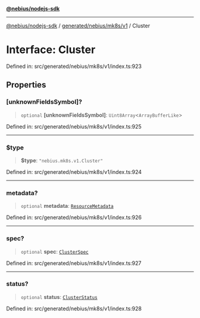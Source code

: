 [**@nebius/nodejs-sdk**](../../../../../README.md)

***

[@nebius/nodejs-sdk](../../../../../README.md) / [generated/nebius/mk8s/v1](../README.md) / Cluster

# Interface: Cluster

Defined in: src/generated/nebius/mk8s/v1/index.ts:923

## Properties

### \[unknownFieldsSymbol\]?

> `optional` **\[unknownFieldsSymbol\]**: `Uint8Array`\<`ArrayBufferLike`\>

Defined in: src/generated/nebius/mk8s/v1/index.ts:925

***

### $type

> **$type**: `"nebius.mk8s.v1.Cluster"`

Defined in: src/generated/nebius/mk8s/v1/index.ts:924

***

### metadata?

> `optional` **metadata**: [`ResourceMetadata`](../../../common/v1/interfaces/ResourceMetadata.md)

Defined in: src/generated/nebius/mk8s/v1/index.ts:926

***

### spec?

> `optional` **spec**: [`ClusterSpec`](ClusterSpec.md)

Defined in: src/generated/nebius/mk8s/v1/index.ts:927

***

### status?

> `optional` **status**: [`ClusterStatus`](ClusterStatus.md)

Defined in: src/generated/nebius/mk8s/v1/index.ts:928
